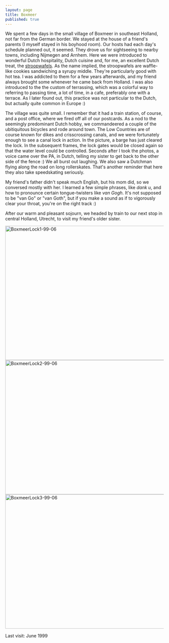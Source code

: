 ```yaml
---
layout: page
title: Boxmeer
published: true
---
```

We spent a few days in the small village of Boxmeer in southeast Holland, not far from the German border. We stayed at the house of a friend's parents (I myself stayed in his boyhood room). Our hosts had each day's schedule planned out, it seemed. They drove us for sightseeing to nearby towns, including Nijmegen and Arnhem. Here we were introduced to wonderful Dutch hospitality, Dutch cuisine and, for me, an excellent Dutch treat, the <a href="http://en.wikipedia.org/wiki/Stroopwafel" target="_blank">stroopwafels</a>. As the name implied, the stroopwafels are waffle-like cookies sandwiching a syrupy middle. They're particularly good with hot tea. I was addicted to them for a few years afterwards, and my friend always brought some whenever he came back from Holland. I was also introduced to the the custom of terrassing, which was a colorful way to referring to passing time, a lot of time, in a cafe, preferably one with a terrace. As I later found out, this practice was not particular to the Dutch, but actually quite common in Europe :)

The village was quite small. I remember that it had a train station, of course, and a post office, where we fired off all of our postcards. As a nod to the seemingly predominant Dutch hobby, we commandeered a couple of the ubitiquitous bicycles and rode around town. The Low Countries are of course known for dikes and crisscrossing canals, and we were fortunately enough to see a canal lock in action. In the picture, a barge has just cleared the lock. In the subsequent frames, the lock gates would be closed again so that the water level could be controlled. Seconds after I took the photos, a voice came over the PA, in Dutch, telling my sister to get back to the other side of the fence :) We all burst out laughing. We also saw a Dutchman flying along the road on long rollerskates. That's another reminder that here they also take speedskating seriously.

My friend's father didn't speak much English, but his mom did, so we conversed mostly with her. I learned a few simple phrases, like <em>dank u</em>, and how to pronounce certain tongue-twisters like <em>van Gogh</em>. It's not supposed to be "van Go" or "van Goth", but if you make a sound as if to vigorously clear your throat, you're on the right track :)

After our warm and pleasant sojourn, we headed by train to our next stop in central Holland, Utrecht, to visit my friend's older sister.

<img src="https://dl.dropboxusercontent.com/u/52804626/boxmeer/BoxmeerLock1-99-06.jpg" title="BoxmeerLock1-99-06" width="640" height="425" />

<img src="https://dl.dropboxusercontent.com/u/52804626/boxmeer/BoxmeerLock2-99-06.jpg" title="BoxmeerLock2-99-06" width="640" height="425" />

<img src="https://dl.dropboxusercontent.com/u/52804626/boxmeer/BoxmeerLock3-99-06.jpg" title="BoxmeerLock3-99-06" width="640" height="425" />

Last visit: June 1999
